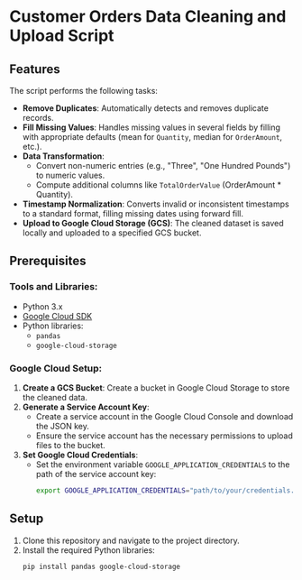 # Customer Orders Data Cleaning and Upload Script


## Features

The script performs the following tasks:
- **Remove Duplicates**: Automatically detects and removes duplicate records.
- **Fill Missing Values**: Handles missing values in several fields by filling with appropriate defaults (mean for `Quantity`, median for `OrderAmount`, etc.).
- **Data Transformation**:
  - Convert non-numeric entries (e.g., "Three", "One Hundred Pounds") to numeric values.
  - Compute additional columns like `TotalOrderValue` (OrderAmount * Quantity).
- **Timestamp Normalization**: Converts invalid or inconsistent timestamps to a standard format, filling missing dates using forward fill.
- **Upload to Google Cloud Storage (GCS)**: The cleaned dataset is saved locally and uploaded to a specified GCS bucket.

## Prerequisites

### Tools and Libraries:
- Python 3.x
- [Google Cloud SDK](https://cloud.google.com/sdk/docs/install)
- Python libraries:
  - `pandas`
  - `google-cloud-storage`
  
### Google Cloud Setup:
1. **Create a GCS Bucket**: Create a bucket in Google Cloud Storage to store the cleaned data.
2. **Generate a Service Account Key**:
   - Create a service account in the Google Cloud Console and download the JSON key.
   - Ensure the service account has the necessary permissions to upload files to the bucket.
3. **Set Google Cloud Credentials**:
   - Set the environment variable `GOOGLE_APPLICATION_CREDENTIALS` to the path of the service account key:
     ```bash
     export GOOGLE_APPLICATION_CREDENTIALS="path/to/your/credentials.json"
     ```

## Setup

1. Clone this repository and navigate to the project directory.
2. Install the required Python libraries:
   ```bash
   pip install pandas google-cloud-storage
